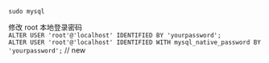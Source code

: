 
`sudo mysql`  

修改 root 本地登录密码  
`ALTER USER 'root'@'localhost' IDENTIFIED BY 'yourpassword';`   
`ALTER USER 'root'@'localhost' IDENTIFIED WITH mysql_native_password BY 'yourpassword';`  // new  
